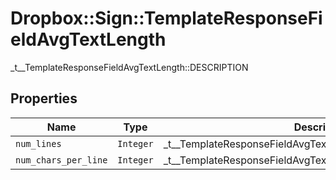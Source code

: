 # Dropbox::Sign::TemplateResponseFieldAvgTextLength

_t__TemplateResponseFieldAvgTextLength::DESCRIPTION

## Properties

| Name | Type | Description | Notes |
| ---- | ---- | ----------- | ----- |
| `num_lines` | ```Integer``` |  _t__TemplateResponseFieldAvgTextLength::NUM_LINES  |  |
| `num_chars_per_line` | ```Integer``` |  _t__TemplateResponseFieldAvgTextLength::NUM_CHARS_PER_LINE  |  |

